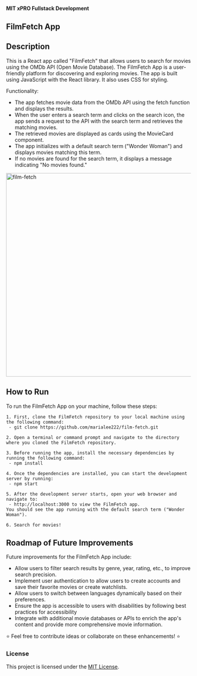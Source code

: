 #### MIT xPRO Fullstack Development
## FilmFetch App

## Description 
This is a React app called "FilmFetch" that allows users to search for movies using the OMDb API (Open Movie Database).
The FilmFetch App is a user-friendly platform for discovering and exploring movies.  The app is built using JavaScript with the React library. It also uses CSS for styling.  

Functionality:
 - The app fetches movie data from the OMDb API using the fetch function and displays the results.
 - When the user enters a search term and clicks on the search icon, the app sends a request to the API with the search term and retrieves the matching movies.
 - The retrieved movies are displayed as cards using the MovieCard component.
 - The app initializes with a default search term ("Wonder Woman") and displays movies matching this term.
 - If no movies are found for the search term, it displays a message indicating "No movies found."

<img width="554" alt="film-fetch" src="https://github.com/marialee222/film-fetch/film.png">


## How to Run
To run the FilmFetch App on your machine, follow these steps: 

	1. First, clone the FilmFetch repository to your local machine using the following command:
	 - git clone https://github.com/marialee222/film-fetch.git

	2. Open a terminal or command prompt and navigate to the directory where you cloned the FilmFetch repository.
 
	3. Before running the app, install the necessary dependencies by running the following command:
	 - npm install 

	4. Once the dependencies are installed, you can start the development server by running:
	 - npm start

	5. After the development server starts, open your web browser and navigate to:
   	 - http://localhost:3000 to view the FilmFetch app.
	You should see the app running with the default search term ("Wonder Woman").
 
	6. Search for movies!
	
## Roadmap of Future Improvements
Future improvements for the FilmFetch App include:
 - Allow users to filter search results by genre, year, rating, etc., to improve search precision.
 - Implement user authentication to allow users to create accounts and save their favorite movies or create watchlists.
 - Allow users to switch between languages dynamically based on their preferences.
 - Ensure the app is accessible to users with disabilities by following best practices for accessibility 
 - Integrate with additional movie databases or APIs to enrich the app's content and provide more comprehensive movie information.
   
:star: Feel free to contribute ideas or collaborate on these enhancements! :star:

### License
This project is licensed under the [MIT License](https://opensource.org/licenses/MIT).
